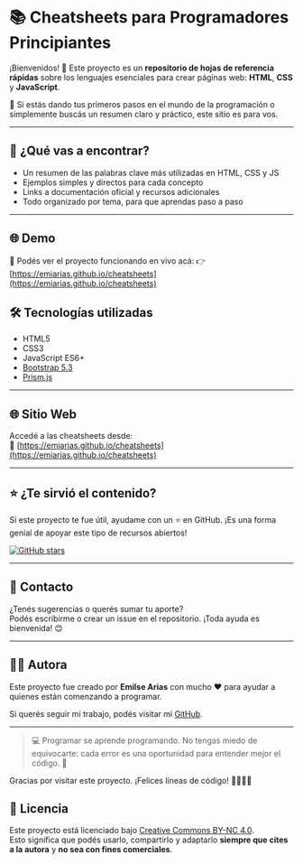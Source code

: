 # 📚 Cheatsheets para Programadores Principiantes

¡Bienvenidos! 🙌 Este proyecto es un **repositorio de hojas de referencia rápidas** sobre los lenguajes esenciales para crear páginas web: **HTML**, **CSS** y **JavaScript**.

🧠 Si estás dando tus primeros pasos en el mundo de la programación o simplemente buscás un resumen claro y práctico, este sitio es para vos.

---
## 🚀 ¿Qué vas a encontrar?

-  Un resumen de las palabras clave más utilizadas en HTML, CSS y JS  
-  Ejemplos simples y directos para cada concepto  
-  Links a documentación oficial y recursos adicionales  
-  Todo organizado por tema, para que aprendas paso a paso

---
## 🌐 Demo

📲 Podés ver el proyecto funcionando en vivo acá:  👉 [https://emiarias.github.io/cheatsheets](https://emiarias.github.io/cheatsheets)

## 🛠️ Tecnologías utilizadas

- HTML5
- CSS3
- JavaScript ES6+
- [Bootstrap 5.3](https://getbootstrap.com/)
- [Prism.js](https://prismjs.com/)

---

## 🌐 Sitio Web

Accedé a las cheatsheets desde:  
🔗 [https://emiarias.github.io/cheatsheets](https://emiarias.github.io/cheatsheets)

---

## ⭐ ¿Te sirvió el contenido?

Si este proyecto te fue útil, ayudame con un ⭐ en GitHub. ¡Es una forma genial de apoyar este tipo de recursos abiertos!

[![GitHub stars](https://img.shields.io/github/stars/emiarias/cheatsheets?style=social)](https://github.com/emiarias/cheatsheets)

---

## 📩 Contacto

¿Tenés sugerencias o querés sumar tu aporte?  
Podés escribirme o crear un issue en el repositorio. ¡Toda ayuda es bienvenida! 😊

---

## 👩‍💻 Autora

Este proyecto fue creado por **Emilse Arias** con mucho ❤ para ayudar a quienes están comenzando a programar.  

Si querés seguir mi trabajo, podés visitar mi [GitHub](https://github.com/emiarias).

---
> 💻 Programar se aprende programando. No tengas miedo de equivocarte: cada error es una oportunidad para entender mejor el código. 💪


Gracias por visitar este proyecto. ¡Felices líneas de código! 👩‍💻👨‍💻


## 📄 Licencia

Este proyecto está licenciado bajo [Creative Commons BY-NC 4.0](https://creativecommons.org/licenses/by-nc/4.0/deed.es).  
Esto significa que podés usarlo, compartirlo y adaptarlo **siempre que cites a la autora** y **no sea con fines comerciales**.
